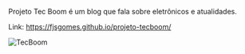 Projeto Tec Boom é um blog que fala sobre eletrônicos e atualidades.

Link: https://fjsgomes.github.io/projeto-tecboom/

![TecBoom](https://user-images.githubusercontent.com/84814641/151103511-68e3b97d-3bcc-4a77-8603-188307b1ab8d.jpg)
